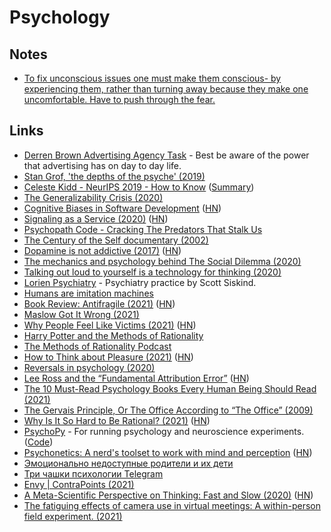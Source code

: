 # Psychology

## Notes

- [To fix unconscious issues one must make them conscious- by experiencing them, rather than turning away because they make one uncomfortable. Have to push through the fear.](https://www.reddit.com/r/RationalPsychonaut/comments/nmpr5o/constant_psych_takers_what_takes_away_your_fear/)

## Links

- [Derren Brown Advertising Agency Task](https://www.youtube.com/watch?v=YQXe1CokWqQ&app=desktop) - Best be aware of the power that advertising has on day to day life.
- [Stan Grof, 'the depths of the psyche' (2019)](https://www.youtube.com/watch?v=3uCySQOMB-4)
- [Celeste Kidd - NeurIPS 2019 - How to Know](https://www.youtube.com/watch?v=6qIodcz8o-Q) ([Summary](https://twitter.com/adrinjalali/status/1217434403044876288))
- [The Generalizability Crisis (2020)](https://psyarxiv.com/jqw35)
- [Cognitive Biases in Software Development](http://smyachenkov.com/posts/cognitive-biases-software-development/) ([HN](https://news.ycombinator.com/item?id=22731317))
- [Signaling as a Service (2020)](https://julian.digital/2020/03/28/signaling-as-a-service/) ([HN](https://news.ycombinator.com/item?id=22740368))
- [Psychopath Code - Cracking The Predators That Stalk Us](https://hintjens.gitbooks.io/psychopathcode/content/)
- [The Century of the Self documentary (2002)](https://www.youtube.com/watch?v=eJ3RzGoQC4s)
- [Dopamine is not addictive (2017)](https://www.psychologytoday.com/us/blog/women-who-stray/201701/no-dopamine-is-not-addictive) ([HN](https://news.ycombinator.com/item?id=23747880))
- [The mechanics and psychology behind The Social Dilemma (2020)](https://medium.com/@jeff_seibert/the-mechanics-and-psychology-behind-the-social-dilemma-719d618aa8ce)
- [Talking out loud to yourself is a technology for thinking (2020)](https://psyche.co/ideas/talking-out-loud-to-yourself-is-a-technology-for-thinking)
- [Lorien Psychiatry](https://lorienpsych.com/) - Psychiatry practice by Scott Siskind.
- [Humans are imitation machines](https://twitter.com/david_perell/status/1365445813644783617)
- [Book Review: Antifragile (2021)](https://astralcodexten.substack.com/p/book-review-antifragile) ([HN](https://news.ycombinator.com/item?id=26561327))
- [Maslow Got It Wrong (2021)](https://gatherfor.medium.com/maslow-got-it-wrong-ae45d6217a8c)
- [Why People Feel Like Victims (2021)](https://nautil.us/issue/99/universality/why-people-feel-like-victims) ([HN](https://news.ycombinator.com/item?id=27067543))
- [Harry Potter and the Methods of Rationality](http://www.hpmor.com/)
- [The Methods of Rationality Podcast](https://hpmorpodcast.com/)
- [How to Think about Pleasure (2021)](https://psyche.co/guides/from-hedonism-to-humanism-philosophys-defence-of-pleasure) ([HN](https://news.ycombinator.com/item?id=27577615))
- [Reversals in psychology (2020)](https://www.gleech.org/psych)
- [Lee Ross and the “Fundamental Attribution Error”](https://nonzero.substack.com/p/ode-to-a-world-saving-idea-f4b) ([HN](https://news.ycombinator.com/item?id=27815850))
- [The 10 Must-Read Psychology Books Every Human Being Should Read (2021)](https://durmonski.com/reading-lists/must-read-psychology-books/)
- [The Gervais Principle, Or The Office According to “The Office” (2009)](https://www.ribbonfarm.com/2009/10/07/the-gervais-principle-or-the-office-according-to-the-office/)
- [Why Is It So Hard to Be Rational? (2021)](https://www.newyorker.com/magazine/2021/08/23/why-is-it-so-hard-to-be-rational) ([HN](https://news.ycombinator.com/item?id=28197482))
- [PsychoPy](https://www.psychopy.org/) - For running psychology and neuroscience experiments. ([Code](https://github.com/psychopy/psychopy))
- [Psychonetics: A nerd's toolset to work with mind and perception](http://deconcentration-of-attention.com/psychonetics.html) ([HN](https://news.ycombinator.com/item?id=28838445))
- [Эмоционально недоступные родители и их дети](https://twitter.com/wizard_severus/status/1448897620253024258)
- [Три чашки психологии Telegram](https://t.me/tiredpsychologist)
- [Envy | ContraPoints (2021)](https://www.youtube.com/watch?v=aPhrTOg1RUk)
- [A Meta-Scientific Perspective on Thinking: Fast and Slow (2020)](https://replicationindex.com/2020/12/30/a-meta-scientific-perspective-on-thinking-fast-and-slow/) ([HN](https://news.ycombinator.com/item?id=28917017))
- [The fatiguing effects of camera use in virtual meetings: A within-person field experiment. (2021)](https://doi.apa.org/fulltext/2021-77825-003.html)
